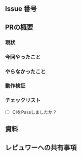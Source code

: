 ## Issue 番号
<!-- あれば記入する -->

## PRの概要
### 現状
<!-- 解決するべき課題　なければなし -->

### 今回やったこと
<!-- このPRでやったことの説明 -->

### やらなかったこと
<!-- 別PRに分けた部分など　なければなし -->

### 動作検証
<!-- テストの実行結果やPlaygroundの実行結果のスクリーンショット等 -->

### チェックリスト
<!-- レビュー依頼前に確認すること -->
- [ ] CIをPassしましたか？ 

## 資料
<!-- 参考にしたサイトURL　or　コンフルのURL -->

## レビュワーへの共有事項
<!-- 影響範囲や懸念事項 -->